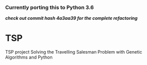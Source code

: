 ### Currently porting this to Python 3.6 

***check out  commit hash _4a3aa39_  for the complete refactoring***


# TSP
TSP project
Solving the Travelling Salesman Problem with Genetic Algorithms and Python


